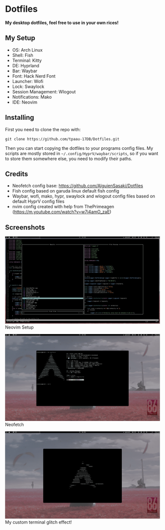 # Dotfiles

**My desktop dotfiles, feel free to use in your own rices!**


## My Setup

* OS: Arch Linux
* Shell: Fish
* Terminal: Kitty
* DE: Hyprland
* Bar: Waybar
* Font: Hack Nerd Font
* Launcher: Wofi
* Lock: Swaylock
* Session Management: Wlogout
* Notifications: Mako
* IDE: Neovim


## Installing

First you need to clone the repo with:
```
git clone https://github.com/tpaau-17DB/Dotfiles.git
```

Then you can start copying the dotfiles to your programs config files.
My scripts are mostly stored in `~/.config/HyprV/waybar/scripts`, so if you want to store them 
somewhere else, you need to modify their paths.

## Credits

* Neofetch config base: https://github.com/AlguienSasaki/Dotfiles
* Fish config based on garuda linux default fish config
* Waybar, wofi, mako, hypr, swaylock and wlogout config files based on default HyprV config files
* nvim config created with help from ThePrimeagen (https://m.youtube.com/watch?v=w7i4amO_zaE)

## Screenshots

![Coding Setup](https://github.com/tpaau-17DB/Dotfiles/blob/main/screenshots/nvim-setup.png?raw=true)
Neovim Setup


![Neofetch](https://github.com/tpaau-17DB/Dotfiles/blob/main/screenshots/neofetch-config.png?raw=true)
Neofetch


![glitch-effect](https://github.com/tpaau-17DB/Dotfiles/blob/main/screenshots/glitch-effect.png)
My custom terminal glitch effect!
